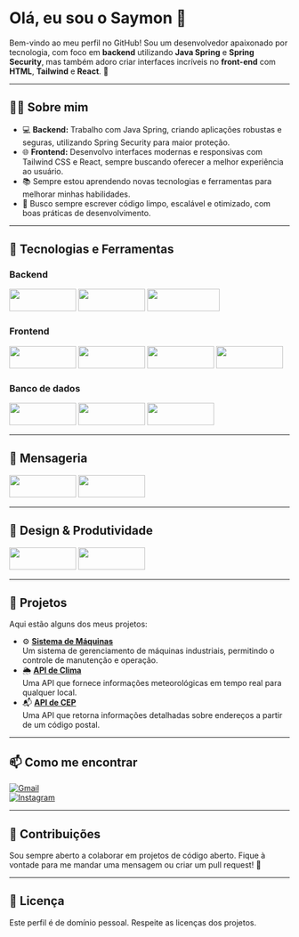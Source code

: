 # Olá, eu sou o Saymon 👋

Bem-vindo ao meu perfil no GitHub! Sou um desenvolvedor apaixonado por tecnologia, com foco em **backend** utilizando **Java Spring** e **Spring Security**, mas também adoro criar interfaces incríveis no **front-end** com **HTML**, **Tailwind** e **React**. 🚀

---

## 🧑‍💻 Sobre mim

- 💻 **Backend:** Trabalho com Java Spring, criando aplicações robustas e seguras, utilizando Spring Security para maior proteção.
- 🌐 **Frontend:** Desenvolvo interfaces modernas e responsivas com Tailwind CSS e React, sempre buscando oferecer a melhor experiência ao usuário.
- 📚 Sempre estou aprendendo novas tecnologias e ferramentas para melhorar minhas habilidades.
- 🎯 Busco sempre escrever código limpo, escalável e otimizado, com boas práticas de desenvolvimento.

---

## 🚀 Tecnologias e Ferramentas

### **Backend**
<p align="left">
  <img src="https://img.shields.io/badge/-Java-007396?style=for-the-badge&logo=openjdk&logoColor=white" width="120" height="40"/>
  <img src="https://img.shields.io/badge/-Spring-6DB33F?style=for-the-badge&logo=spring&logoColor=white" width="120" height="40"/>
  <img src="https://img.shields.io/badge/-Spring%20Security-6DB33F?style=for-the-badge&logo=springsecurity&logoColor=white" width="130" height="40"/>
</p>

### **Frontend**
<p align="left">
  <img src="https://img.shields.io/badge/-HTML5-E34F26?style=for-the-badge&logo=html5&logoColor=white" width="120" height="40"/>
  <img src="https://img.shields.io/badge/-Tailwind%20CSS-06B6D4?style=for-the-badge&logo=tailwindcss&logoColor=white" width="120" height="40"/>
  <img src="https://img.shields.io/badge/-React-61DAFB?style=for-the-badge&logo=react&logoColor=white" width="120" height="40"/>
  <img src="https://img.shields.io/badge/-Next.js-000000?style=for-the-badge&logo=nextdotjs&logoColor=white" width="120" height="40"/>
</p>

### **Banco de dados**
<p align="left">
  <img src="https://img.shields.io/badge/-MySQL-4479A1?style=for-the-badge&logo=mysql&logoColor=white" width="120" height="40"/>
  <img src="https://img.shields.io/badge/-PostgreSQL-336791?style=for-the-badge&logo=postgresql&logoColor=white" width="120" height="40"/>
  <img src="https://img.shields.io/badge/-MongoDB-47A248?style=for-the-badge&logo=mongodb&logoColor=white" width="120" height="40"/>
</p>

---

## 💬 Mensageria

<p align="left">
  <img src="https://img.shields.io/badge/-Kafka-231F20?style=for-the-badge&logo=apachekafka&logoColor=white" width="120" height="40"/>
  <img src="https://img.shields.io/badge/-WebSocket-4D8CF0?style=for-the-badge&logo=websocket&logoColor=white" width="120" height="40"/>
</p>

---

## 🎨 Design & Produtividade

<p align="left">
  <img src="https://img.shields.io/badge/-Notion-000000?style=for-the-badge&logo=notion&logoColor=white" width="120" height="40"/>
  <img src="https://img.shields.io/badge/-Figma-F24E1E?style=for-the-badge&logo=figma&logoColor=white" width="120" height="40"/>
</p>

---

## 📂 Projetos

Aqui estão alguns dos meus projetos:

- ⚙️ **[Sistema de Máquinas](https://github.com/SaymonTheDev7/MachineSystem)**  
  Um sistema de gerenciamento de máquinas industriais, permitindo o controle de manutenção e operação.
- 🌦️ **[API de Clima](https://apiconsultweather.vercel.app)**  
  Uma API que fornece informações meteorológicas em tempo real para qualquer local.
- 📬 **[API de CEP](https://apiconsultcep.vercel.app)**  
  Uma API que retorna informações detalhadas sobre endereços a partir de um código postal.

---

## 📫 Como me encontrar

[![Gmail](https://img.shields.io/badge/-saymonoliveiracastro@gmail.com-D14836?style=for-the-badge&logo=gmail&logoColor=white)](mailto:saymonoliveiracastro@gmail.com)  
[![Instagram](https://img.shields.io/badge/-@oliveirasaymonn-E4405F?style=for-the-badge&logo=instagram&logoColor=white)](https://instagram.com/oliveirasaymonn)  

---

## 🤝 Contribuições

Sou sempre aberto a colaborar em projetos de código aberto. Fique à vontade para me mandar uma mensagem ou criar um pull request! 🚀

---

## 📜 Licença

Este perfil é de domínio pessoal. Respeite as licenças dos projetos.
